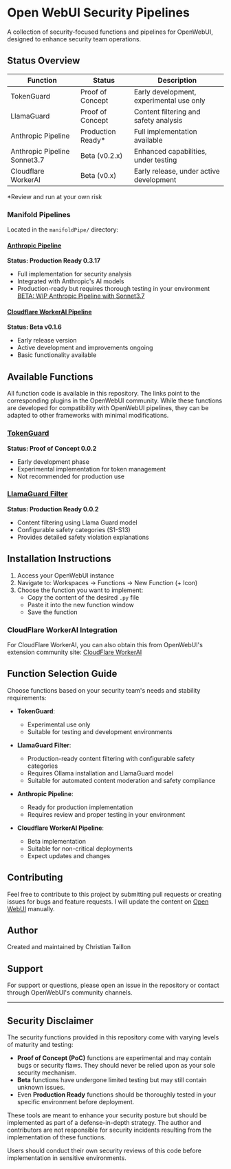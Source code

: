 # Open WebUI Security Pipelines

A collection of security-focused functions and pipelines for OpenWebUI, designed to enhance security team operations.

## Status Overview

| Function                   | Status              | Description                              |
| -------------------------- | ------------------- | ---------------------------------------- |
| TokenGuard                 | Proof of Concept    | Early development, experimental use only |
| LlamaGuard                 | Proof of Concept    | Content filtering and safety analysis    |
| Anthropic Pipeline         | Production Ready*   | Full implementation available            |
| Anthropic Pipeline Sonnet3.7 | Beta (v0.2.x)     | Enhanced capabilities, under testing     |
| Cloudflare WorkerAI        | Beta (v0.x)         | Early release, under active development  |

*Review and run at your own risk

### Manifold Pipelines
Located in the `manifoldPipe/` directory:

#### [Anthropic Pipeline](https://openwebui.com/f/justinrahb/anthropic)
**Status: Production Ready 0.3.17**
- Full implementation for security analysis
- Integrated with Anthropic's AI models
- Production-ready but requires thorough testing in your environment
[BETA: WIP Anthropic Pipeline with Sonnet3.7](https://openwebui.com/f/christiant/anthropic_manifold_pipe_sonnet_3_7)

#### [Cloudflare WorkerAI Pipeline](https://openwebui.com/f/christiant/cloudfare_workerai)
**Status: Beta v0.1.6**
- Early release version
- Active development and improvements ongoing
- Basic functionality available

## Available Functions
All function code is available in this repository. The links point to the corresponding plugins in the OpenWebUI community. While these functions are developed for compatibility with OpenWebUI pipelines, they can be adapted to other frameworks with minimal modifications.

### [TokenGuard](https://openwebui.com/f/christiant/tokenguard)
**Status: Proof of Concept 0.0.2**
- Early development phase
- Experimental implementation for token management
- Not recommended for production use

### [LlamaGuard Filter](https://openwebui.com/f/christiant/llamagaurd)
**Status: Production Ready 0.0.2**
- Content filtering using Llama Guard model
- Configurable safety categories (S1-S13)
- Provides detailed safety violation explanations

## Installation Instructions

1. Access your OpenWebUI instance
2. Navigate to: Workspaces -> Functions -> New Function (+ Icon)
3. Choose the function you want to implement:
   - Copy the content of the desired `.py` file
   - Paste it into the new function window
   - Save the function

### CloudFlare WorkerAI Integration
For CloudFlare WorkerAI, you can also obtain this from OpenWebUI's extension community site: [CloudFlare WorkerAI](https://openwebui.com/f/christiant/cloudfare_workerai/)

## Function Selection Guide

Choose functions based on your security team's needs and stability requirements:

- **TokenGuard**: 
  - Experimental use only
  - Suitable for testing and development environments

- **LlamaGuard Filter**:
  - Production-ready content filtering with configurable safety categories
  - Requires Ollama installation and LlamaGuard model
  - Suitable for automated content moderation and safety compliance

- **Anthropic Pipeline**: 
  - Ready for production implementation
  - Requires review and proper testing in your environment

- **Cloudflare WorkerAI Pipeline**: 
  - Beta implementation
  - Suitable for non-critical deployments
  - Expect updates and changes

## Contributing

Feel free to contribute to this project by submitting pull requests or creating issues for bugs and feature requests. I will update the content on [Open WebUI](https://openwebui.com/) manually. 

## Author

Created and maintained by Christian Taillon

## Support

For support or questions, please open an issue in the repository or contact through OpenWebUI's community channels.

---

## Security Disclaimer

The security functions provided in this repository come with varying levels of maturity and testing:

- **Proof of Concept (PoC)** functions are experimental and may contain bugs or security flaws. They should never be relied upon as your sole security mechanism.
- **Beta** functions have undergone limited testing but may still contain unknown issues.
- Even **Production Ready** functions should be thoroughly tested in your specific environment before deployment.

These tools are meant to enhance your security posture but should be implemented as part of a defense-in-depth strategy. The author and contributors are not responsible for security incidents resulting from the implementation of these functions.

Users should conduct their own security reviews of this code before implementation in sensitive environments.